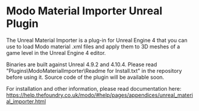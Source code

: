 # Modo Material Importer Unreal Plugin
The Unreal Material Importer is a plug-in for Unreal Engine 4 that you can use to load Modo material .xml files and apply them to 3D meshes of a game level in the Unreal Engine 4 editor.

Binaries are built against Unreal 4.9.2 and 4.10.4. Please read "Plugins\ModoMaterialImporter\Readme for Install.txt" in the repository before using it. Source code of the plugin will be available soon.

For installation and other information, please read documentation here:
https://help.thefoundry.co.uk/modo/#help/pages/appendices/unreal_material_importer.html
